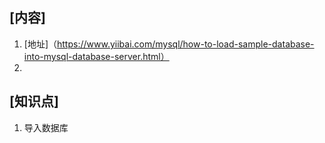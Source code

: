 [内容]
---
  1. [地址]（https://www.yiibai.com/mysql/how-to-load-sample-database-into-mysql-database-server.html）
  2. 
  
 [知识点]
---
  1. 导入数据库
  